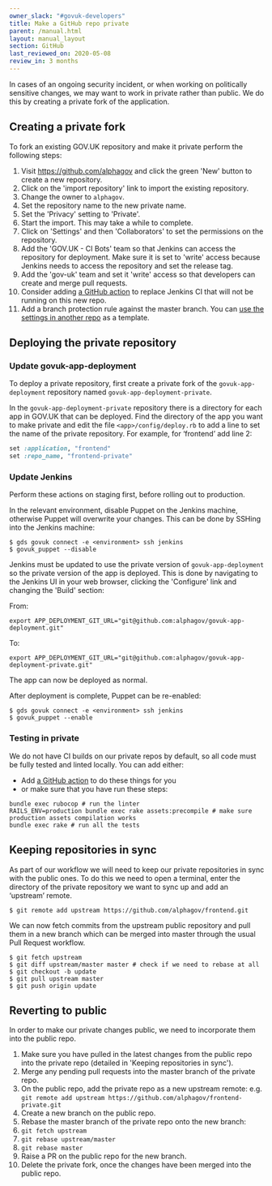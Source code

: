 ```yaml
---
owner_slack: "#govuk-developers"
title: Make a GitHub repo private
parent: /manual.html
layout: manual_layout
section: GitHub
last_reviewed_on: 2020-05-08
review_in: 3 months
---
```


In cases of an ongoing security incident, or when working on politically sensitive changes, we may want to work in private rather than public. We do this by creating a private fork of the application.

## Creating a private fork

To fork an existing GOV.UK repository and make it private perform the following steps:

 1. Visit https://github.com/alphagov and click the green 'New' button to create a new repository.
 1. Click on the 'import repository' link to import the existing repository.
 1. Change the owner to `alphagov`.
 1. Set the repository name to the new private name.
 1. Set the 'Privacy' setting to 'Private'.
 1. Start the import. This may take a while to complete.
 1. Click on 'Settings' and then 'Collaborators' to set the permissions on the repository.
 1. Add the 'GOV.UK - CI Bots' team so that Jenkins can access the repository for deployment. Make sure it is set to 'write' access because Jenkins needs to access the repository and set the release tag.
 1. Add the 'gov-uk' team and set it 'write' access so that developers can create and merge pull requests.
 1. Consider adding [a GitHub action](https://github.com/search?q=org%3Aalphagov+%22Use+GitHub+Actions%22&type=Issues) to replace Jenkins CI that will not be running on this new repo.
 1. Add a branch protection rule against the master branch. You can [use the settings in another repo](https://github.com/alphagov/government-frontend/settings/branches) as a template.

## Deploying the private repository

### Update govuk-app-deployment

To deploy a private repository, first create a private fork of the `govuk-app-deployment` repository named `govuk-app-deployment-private`.

In the `govuk-app-deployment-private` repository there is a directory for each app in GOV.UK that can be deployed. Find the directory of the app you want to make private and edit the file `<app>/config/deploy.rb` to add a line to set the name of the private repository. For example, for ‘frontend’ add line 2:

```ruby
set :application, "frontend"
set :repo_name, "frontend-private"
```

### Update Jenkins

Perform these actions on staging first, before rolling out to production.

In the relevant environment, disable Puppet on the Jenkins machine, otherwise Puppet will overwrite your changes.  This can be done by SSHing into the Jenkins machine:

```
$ gds govuk connect -e <environment> ssh jenkins
$ govuk_puppet --disable
```

Jenkins must be updated to use the private version of `govuk-app-deployment` so the private version of the app is deployed.  This is done by navigating to the Jenkins UI in your web browser, clicking the 'Configure' link and changing the 'Build' section:

From:

```
export APP_DEPLOYMENT_GIT_URL="git@github.com:alphagov/govuk-app-deployment.git"
```

To:

```
export APP_DEPLOYMENT_GIT_URL="git@github.com:alphagov/govuk-app-deployment-private.git"
```

The app can now be deployed as normal.

After deployment is complete, Puppet can be re-enabled:

```
$ gds govuk connect -e <environment> ssh jenkins
$ govuk_puppet --enable
```

### Testing in private

We do not have CI builds on our private repos by default, so all code must be fully tested and linted locally. You can add either:

- Add [a GitHub action](https://github.com/search?q=org%3Aalphagov+%22Use+GitHub+Actions%22&type=Issues) to do these things for you
- or make sure that you have run these steps:

```
bundle exec rubocop # run the linter
RAILS_ENV=production bundle exec rake assets:precompile # make sure production assets compilation works
bundle exec rake # run all the tests
```

## Keeping repositories in sync

As part of our workflow we will need to keep our private repositories in sync with the public ones. To do this we need to open a terminal, enter the directory of the private repository we want to sync up and add an ‘upstream’ remote.

```
$ git remote add upstream https://github.com/alphagov/frontend.git
```

We can now fetch commits from the upstream public repository and pull them in a new branch which can be merged into master through the usual Pull Request workflow.

```
$ git fetch upstream
$ git diff upstream/master master # check if we need to rebase at all
$ git checkout -b update
$ git pull upstream master
$ git push origin update
```

## Reverting to public

In order to make our private changes public, we need to incorporate them into the public repo.

 1.  Make sure you have pulled in the latest changes from the public repo into the private repo (detailed in 'Keeping repositories in sync').
 1.  Merge any pending pull requests into the master branch of the private repo.
 1.  On the public repo, add the private repo as a new upstream remote: e.g. `git remote add upstream https://github.com/alphagov/frontend-private.git`
 1.  Create a new branch on the public repo.
 1.  Rebase the master branch of the private repo onto the new branch:
 1.  `git fetch upstream`
 1.  `git rebase upstream/master`
 1.  `git rebase master`
 1.  Raise a PR on the public repo for the new branch.
 1.  Delete the private fork, once the changes have been merged into the public repo.

